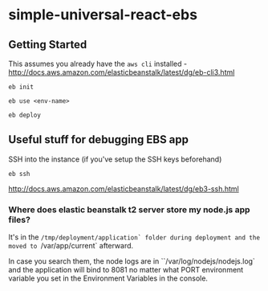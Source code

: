 # simple-universal-react-ebs

## Getting Started

This assumes you already have the `aws cli` installed - http://docs.aws.amazon.com/elasticbeanstalk/latest/dg/eb-cli3.html

    eb init

    eb use <env-name>

    eb deploy

## Useful stuff for debugging EBS app

SSH into the instance (if you've setup the SSH keys beforehand)

    eb ssh

http://docs.aws.amazon.com/elasticbeanstalk/latest/dg/eb3-ssh.html

### Where does elastic beanstalk t2 server store my node.js app files?

It's in the ``/tmp/deployment/application` folder during deployment and the moved to ``/var/app/current` afterward.

In case you search them, the node logs are in ``/var/log/nodejs/nodejs.log` and the application will bind to 8081 no matter what PORT environment variable you set in the Environment Variables in the console.
